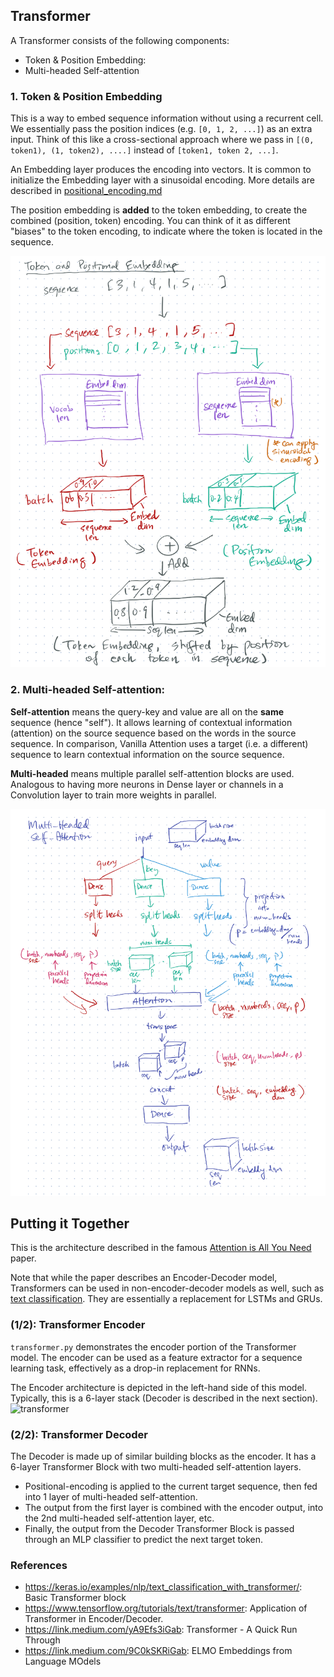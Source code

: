 ## Transformer

A Transformer consists of the following components:
- Token & Position Embedding:
- Multi-headed Self-attention

### 1. Token & Position Embedding

This is a way to embed sequence information without using a recurrent cell. We essentially pass the position indices (e.g. `[0, 1, 2, ...]`) as an extra input. Think of this like a cross-sectional approach where we pass in `[(0, token1), (1, token2), ....]` instead of `[token1, token 2, ...]`.

An Embedding layer produces the encoding into vectors. It is common to initialize the Embedding layer with a sinusoidal encoding. More details are described in [positional_encoding.md](positional_encoding.md)

The position embedding is **added** to the token embedding, to create the combined (position, token) encoding. You can think of it as different "biases" to the token encoding, to indicate where the token is located in the sequence.

![token_n_position_embedding](token_n_position_embedding.png)

### 2. Multi-headed Self-attention:

**Self-attention** means the query-key and value are all on the **same** sequence (hence "self"). It allows learning of contextual information (attention) on the source sequence based on the words in the source sequence. In comparison, Vanilla Attention uses a target (i.e. a different) sequence to learn contextual information on the source sequence.

**Multi-headed** means multiple parallel self-attention blocks are used. Analogous to having more neurons in Dense layer or channels in a Convolution layer to train more weights in parallel.
  
![internals](multiheaded_self_attention.png)

## Putting it Together

This is the architecture described in the famous [Attention is All You Need](https://arxiv.org/abs/1706.03762) paper.

Note that while the paper describes an Encoder-Decoder model, Transformers can be used in non-encoder-decoder models as well, such as [text classification](https://keras.io/examples/nlp/text_classification_with_transformer/). They are essentially a replacement for LSTMs and GRUs.

### (1/2): Transformer Encoder

`transformer.py` demonstrates the encoder portion of the Transformer model. The encoder can be used as a feature extractor for a sequence learning task, effectively as a drop-in replacement for RNNs.

The Encoder architecture is depicted in the left-hand side of this model. Typically, this is a 6-layer stack (Decoder is described in the next section).
![transformer](https://www.tensorflow.org/images/tutorials/transformer/transformer.png)

### (2/2): Transformer Decoder

The Decoder is made up of similar building blocks as the encoder. It has a 6-layer Transformer Block with two multi-headed self-attention layers.
- Positional-encoding is applied to the current target sequence, then fed into 1 layer of  multi-headed self-attention.
- The output from the first layer is combined with the encoder output, into the 2nd multi-headed self-attention layer, etc.
- Finally, the output from the Decoder Transformer Block is passed through an MLP classifier to predict the next target token.


### References
- https://keras.io/examples/nlp/text_classification_with_transformer/: Basic Transformer block
- https://www.tensorflow.org/tutorials/text/transformer: Application of Transformer in Encoder/Decoder.
- https://link.medium.com/yA9Efs3iGab: Transformer - A Quick Run Through
- https://link.medium.com/9C0kSKRiGab: ELMO Embeddings from Language MOdels

